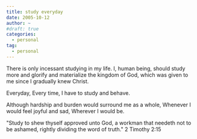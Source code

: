 ```yaml
---
title: study everyday
date: 2005-10-12
author: ~
#draft: true
categories:
  - personal
tag:
  - personal
---
```




There is only incessant studying in my life.
I, human being, should study more and glorify and materialize the kingdom of God, which was given to me since I gradually knew Christ.

Everyday, Every time,
I have to study and behave.

Although hardship and burden would surround me as a whole,
Whenever I would feel joyful and sad,
Wherever I would be.

"Study to shew thyself approved unto God, a workman that needeth not to be ashamed, rightly dividing the word of truth." 2 Timothy 2:15


 






